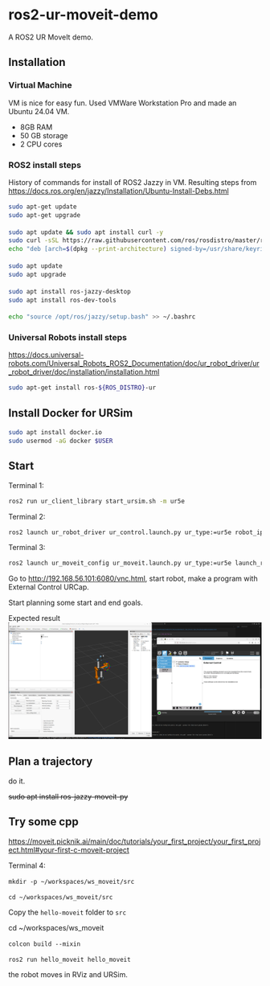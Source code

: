 # ros2-ur-moveit-demo
A ROS2 UR MoveIt demo.

## Installation

### Virtual Machine
VM is nice for easy fun. Used VMWare Workstation Pro and made an Ubuntu 24.04 VM.

- 8GB RAM
- 50 GB storage
- 2 CPU cores

### ROS2 install steps
History of commands for install of ROS2 Jazzy in VM. Resulting steps from https://docs.ros.org/en/jazzy/Installation/Ubuntu-Install-Debs.html

```bash
sudo apt-get update
sudo apt-get upgrade

sudo apt update && sudo apt install curl -y
sudo curl -sSL https://raw.githubusercontent.com/ros/rosdistro/master/ros.key -o /usr/share/keyrings/ros-archive-keyring.gpg
echo "deb [arch=$(dpkg --print-architecture) signed-by=/usr/share/keyrings/ros-archive-keyring.gpg] http://packages.ros.org/ros2/ubuntu $(. /etc/os-release && echo $UBUNTU_CODENAME) main" | sudo tee /etc/apt/sources.list.d/ros2.list > /dev/null

sudo apt update
sudo apt upgrade

sudo apt install ros-jazzy-desktop
sudo apt install ros-dev-tools

echo "source /opt/ros/jazzy/setup.bash" >> ~/.bashrc
```

### Universal Robots install steps

https://docs.universal-robots.com/Universal_Robots_ROS2_Documentation/doc/ur_robot_driver/ur_robot_driver/doc/installation/installation.html

```bash
sudo apt-get install ros-${ROS_DISTRO}-ur
```

## Install Docker for URSim

```bash
sudo apt install docker.io
sudo usermod -aG docker $USER
```

## Start

Terminal 1:
```bash
ros2 run ur_client_library start_ursim.sh -m ur5e
```

Terminal 2:
```bash
ros2 launch ur_robot_driver ur_control.launch.py ur_type:=ur5e robot_ip:=192.168.56.101 launch_rviz:=false
```

Terminal 3:
```bash
ros2 launch ur_moveit_config ur_moveit.launch.py ur_type:=ur5e launch_rviz:=true
```

Go to http://192.168.56.101:6080/vnc.html, start robot, make a program with External Control URCap.

Start planning some start and end goals.

Expected result
![alt text](docs/images/RViz_URSim.png)


## Plan a trajectory
do it.

~~sudo apt install ros-jazzy-moveit-py~~

## Try some cpp

https://moveit.picknik.ai/main/doc/tutorials/your_first_project/your_first_project.html#your-first-c-moveit-project

Terminal 4:

`mkdir -p ~/workspaces/ws_moveit/src`

`cd ~/workspaces/ws_moveit/src`

Copy the `hello-moveit` folder to `src`

cd ~/workspaces/ws_moveit

`colcon build --mixin`

`ros2 run hello_moveit hello_moveit`

the robot moves in RViz and URSim.
